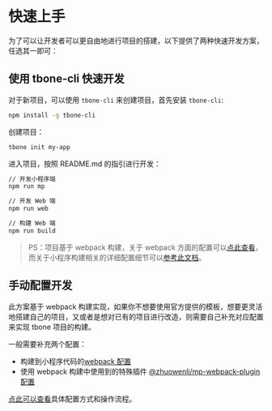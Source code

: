 # 快速上手

为了可以让开发者可以更自由地进行项目的搭建，以下提供了两种快速开发方案，任选其一即可：

## 使用 tbone-cli 快速开发

对于新项目，可以使用 `tbone-cli` 来创建项目，首先安装 `tbone-cli`:

```bash
npm install -g tbone-cli
```

创建项目：

```bash
tbone init my-app
```

进入项目，按照 README.md 的指引进行开发：

```bash
// 开发小程序端
npm run mp

// 开发 Web 端
npm run web

// 构建 Web 端
npm run build
```

> PS：项目基于 webpack 构建，关于 webpack 方面的配置可以[点此查看](https://webpack.js.org/configuration/)，而关于小程序构建相关的详细配置细节可以[参考此文档](https://wechat-miniprogram.github.io/kbone/docs/guide/tutorial.html)。

<!-- ### 使用模板快速开发

除了使用 tbone-cli 外，也可以直接将现有模板 clone 下来，然后在模板基础上进行开发改造：

* [Vue 项目模板](https://github.com/zhuowenli/tbone-template-vue)
* [React 项目模板](https://github.com/zhuowenli/tbone-template-react)

项目 clone 下来后，按照项目中 README.md 的指引进行开发。 -->

## 手动配置开发

此方案基于 webpack 构建实现，如果你不想要使用官方提供的模板，想要更灵活地搭建自己的项目，又或者是想对已有的项目进行改造，则需要自己补充对应配置来实现 tbone 项目的构建。

一般需要补充两个配置：

* 构建到小程序代码的[webpack 配置](https://webpack.js.org/configuration/)
* 使用 webpack 构建中使用到的特殊插件 [@zhuowenli/mp-webpack-plugin 配置](https://wechat-miniprogram.github.io/kbone/docs/config/)

[点此可以查看](https://wechat-miniprogram.github.io/kbone/docs/guide/tutorial.html)具体配置方式和操作流程。
